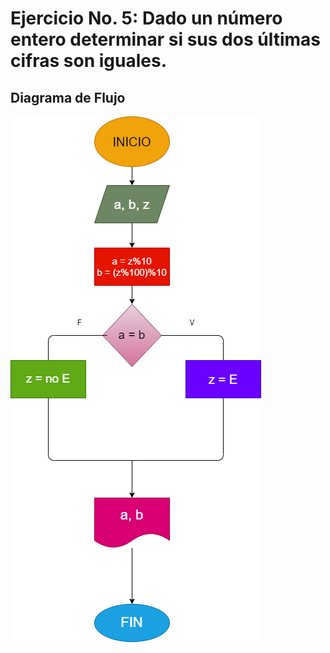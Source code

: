 # Ejercicio No. 5: Dado un número entero determinar si sus dos últimas cifras son iguales.

## Diagrama de Flujo

![Diagrama de Flujo](diagrama.png "Diagrama de Flujo")